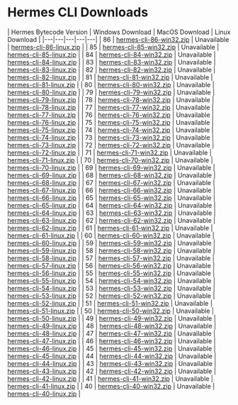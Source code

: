 # Hermes CLI Downloads

| Hermes Bytecode Version | Windows Download | MacOS Download | Linux Download |
|---|---|---|---|---|
| 86 | [hermes-cli-86-win32.zip](https://hasmer.s3.us-west-2.amazonaws.com/hermes-cli/86/win32/hermes-cli-86-win32.zip) | Unavailable | [hermes-cli-86-linux.zip](https://hasmer.s3.us-west-2.amazonaws.com/hermes-cli/86/linux/hermes-cli-86-linux.zip) |
| 85 | [hermes-cli-85-win32.zip](https://hasmer.s3.us-west-2.amazonaws.com/hermes-cli/85/win32/hermes-cli-85-win32.zip) | Unavailable | [hermes-cli-85-linux.zip](https://hasmer.s3.us-west-2.amazonaws.com/hermes-cli/85/linux/hermes-cli-85-linux.zip) |
| 84 | [hermes-cli-84-win32.zip](https://hasmer.s3.us-west-2.amazonaws.com/hermes-cli/84/win32/hermes-cli-84-win32.zip) | Unavailable | [hermes-cli-84-linux.zip](https://hasmer.s3.us-west-2.amazonaws.com/hermes-cli/84/linux/hermes-cli-84-linux.zip) |
| 83 | [hermes-cli-83-win32.zip](https://hasmer.s3.us-west-2.amazonaws.com/hermes-cli/83/win32/hermes-cli-83-win32.zip) | Unavailable | [hermes-cli-83-linux.zip](https://hasmer.s3.us-west-2.amazonaws.com/hermes-cli/83/linux/hermes-cli-83-linux.zip) |
| 82 | [hermes-cli-82-win32.zip](https://hasmer.s3.us-west-2.amazonaws.com/hermes-cli/82/win32/hermes-cli-82-win32.zip) | Unavailable | [hermes-cli-82-linux.zip](https://hasmer.s3.us-west-2.amazonaws.com/hermes-cli/82/linux/hermes-cli-82-linux.zip) |
| 81 | [hermes-cli-81-win32.zip](https://hasmer.s3.us-west-2.amazonaws.com/hermes-cli/81/win32/hermes-cli-81-win32.zip) | Unavailable | [hermes-cli-81-linux.zip](https://hasmer.s3.us-west-2.amazonaws.com/hermes-cli/81/linux/hermes-cli-81-linux.zip) |
| 80 | [hermes-cli-80-win32.zip](https://hasmer.s3.us-west-2.amazonaws.com/hermes-cli/80/win32/hermes-cli-80-win32.zip) | Unavailable | [hermes-cli-80-linux.zip](https://hasmer.s3.us-west-2.amazonaws.com/hermes-cli/80/linux/hermes-cli-80-linux.zip) |
| 79 | [hermes-cli-79-win32.zip](https://hasmer.s3.us-west-2.amazonaws.com/hermes-cli/79/win32/hermes-cli-79-win32.zip) | Unavailable | [hermes-cli-79-linux.zip](https://hasmer.s3.us-west-2.amazonaws.com/hermes-cli/79/linux/hermes-cli-79-linux.zip) |
| 78 | [hermes-cli-78-win32.zip](https://hasmer.s3.us-west-2.amazonaws.com/hermes-cli/78/win32/hermes-cli-78-win32.zip) | Unavailable | [hermes-cli-78-linux.zip](https://hasmer.s3.us-west-2.amazonaws.com/hermes-cli/78/linux/hermes-cli-78-linux.zip) |
| 77 | [hermes-cli-77-win32.zip](https://hasmer.s3.us-west-2.amazonaws.com/hermes-cli/77/win32/hermes-cli-77-win32.zip) | Unavailable | [hermes-cli-77-linux.zip](https://hasmer.s3.us-west-2.amazonaws.com/hermes-cli/77/linux/hermes-cli-77-linux.zip) |
| 76 | [hermes-cli-76-win32.zip](https://hasmer.s3.us-west-2.amazonaws.com/hermes-cli/76/win32/hermes-cli-76-win32.zip) | Unavailable | [hermes-cli-76-linux.zip](https://hasmer.s3.us-west-2.amazonaws.com/hermes-cli/76/linux/hermes-cli-76-linux.zip) |
| 75 | [hermes-cli-75-win32.zip](https://hasmer.s3.us-west-2.amazonaws.com/hermes-cli/75/win32/hermes-cli-75-win32.zip) | Unavailable | [hermes-cli-75-linux.zip](https://hasmer.s3.us-west-2.amazonaws.com/hermes-cli/75/linux/hermes-cli-75-linux.zip) |
| 74 | [hermes-cli-74-win32.zip](https://hasmer.s3.us-west-2.amazonaws.com/hermes-cli/74/win32/hermes-cli-74-win32.zip) | Unavailable | [hermes-cli-74-linux.zip](https://hasmer.s3.us-west-2.amazonaws.com/hermes-cli/74/linux/hermes-cli-74-linux.zip) |
| 73 | [hermes-cli-73-win32.zip](https://hasmer.s3.us-west-2.amazonaws.com/hermes-cli/73/win32/hermes-cli-73-win32.zip) | Unavailable | [hermes-cli-73-linux.zip](https://hasmer.s3.us-west-2.amazonaws.com/hermes-cli/73/linux/hermes-cli-73-linux.zip) |
| 72 | [hermes-cli-72-win32.zip](https://hasmer.s3.us-west-2.amazonaws.com/hermes-cli/72/win32/hermes-cli-72-win32.zip) | Unavailable | [hermes-cli-72-linux.zip](https://hasmer.s3.us-west-2.amazonaws.com/hermes-cli/72/linux/hermes-cli-72-linux.zip) |
| 71 | [hermes-cli-71-win32.zip](https://hasmer.s3.us-west-2.amazonaws.com/hermes-cli/71/win32/hermes-cli-71-win32.zip) | Unavailable | [hermes-cli-71-linux.zip](https://hasmer.s3.us-west-2.amazonaws.com/hermes-cli/71/linux/hermes-cli-71-linux.zip) |
| 70 | [hermes-cli-70-win32.zip](https://hasmer.s3.us-west-2.amazonaws.com/hermes-cli/70/win32/hermes-cli-70-win32.zip) | Unavailable | [hermes-cli-70-linux.zip](https://hasmer.s3.us-west-2.amazonaws.com/hermes-cli/70/linux/hermes-cli-70-linux.zip) |
| 69 | [hermes-cli-69-win32.zip](https://hasmer.s3.us-west-2.amazonaws.com/hermes-cli/69/win32/hermes-cli-69-win32.zip) | Unavailable | [hermes-cli-69-linux.zip](https://hasmer.s3.us-west-2.amazonaws.com/hermes-cli/69/linux/hermes-cli-69-linux.zip) |
| 68 | [hermes-cli-68-win32.zip](https://hasmer.s3.us-west-2.amazonaws.com/hermes-cli/68/win32/hermes-cli-68-win32.zip) | Unavailable | [hermes-cli-68-linux.zip](https://hasmer.s3.us-west-2.amazonaws.com/hermes-cli/68/linux/hermes-cli-68-linux.zip) |
| 67 | [hermes-cli-67-win32.zip](https://hasmer.s3.us-west-2.amazonaws.com/hermes-cli/67/win32/hermes-cli-67-win32.zip) | Unavailable | [hermes-cli-67-linux.zip](https://hasmer.s3.us-west-2.amazonaws.com/hermes-cli/67/linux/hermes-cli-67-linux.zip) |
| 66 | [hermes-cli-66-win32.zip](https://hasmer.s3.us-west-2.amazonaws.com/hermes-cli/66/win32/hermes-cli-66-win32.zip) | Unavailable | [hermes-cli-66-linux.zip](https://hasmer.s3.us-west-2.amazonaws.com/hermes-cli/66/linux/hermes-cli-66-linux.zip) |
| 65 | [hermes-cli-65-win32.zip](https://hasmer.s3.us-west-2.amazonaws.com/hermes-cli/65/win32/hermes-cli-65-win32.zip) | Unavailable | [hermes-cli-65-linux.zip](https://hasmer.s3.us-west-2.amazonaws.com/hermes-cli/65/linux/hermes-cli-65-linux.zip) |
| 64 | [hermes-cli-64-win32.zip](https://hasmer.s3.us-west-2.amazonaws.com/hermes-cli/64/win32/hermes-cli-64-win32.zip) | Unavailable | [hermes-cli-64-linux.zip](https://hasmer.s3.us-west-2.amazonaws.com/hermes-cli/64/linux/hermes-cli-64-linux.zip) |
| 63 | [hermes-cli-63-win32.zip](https://hasmer.s3.us-west-2.amazonaws.com/hermes-cli/63/win32/hermes-cli-63-win32.zip) | Unavailable | [hermes-cli-63-linux.zip](https://hasmer.s3.us-west-2.amazonaws.com/hermes-cli/63/linux/hermes-cli-63-linux.zip) |
| 62 | [hermes-cli-62-win32.zip](https://hasmer.s3.us-west-2.amazonaws.com/hermes-cli/62/win32/hermes-cli-62-win32.zip) | Unavailable | [hermes-cli-62-linux.zip](https://hasmer.s3.us-west-2.amazonaws.com/hermes-cli/62/linux/hermes-cli-62-linux.zip) |
| 61 | [hermes-cli-61-win32.zip](https://hasmer.s3.us-west-2.amazonaws.com/hermes-cli/61/win32/hermes-cli-61-win32.zip) | Unavailable | [hermes-cli-61-linux.zip](https://hasmer.s3.us-west-2.amazonaws.com/hermes-cli/61/linux/hermes-cli-61-linux.zip) |
| 60 | [hermes-cli-60-win32.zip](https://hasmer.s3.us-west-2.amazonaws.com/hermes-cli/60/win32/hermes-cli-60-win32.zip) | Unavailable | [hermes-cli-60-linux.zip](https://hasmer.s3.us-west-2.amazonaws.com/hermes-cli/60/linux/hermes-cli-60-linux.zip) |
| 59 | [hermes-cli-59-win32.zip](https://hasmer.s3.us-west-2.amazonaws.com/hermes-cli/59/win32/hermes-cli-59-win32.zip) | Unavailable | [hermes-cli-59-linux.zip](https://hasmer.s3.us-west-2.amazonaws.com/hermes-cli/59/linux/hermes-cli-59-linux.zip) |
| 58 | [hermes-cli-58-win32.zip](https://hasmer.s3.us-west-2.amazonaws.com/hermes-cli/58/win32/hermes-cli-58-win32.zip) | Unavailable | [hermes-cli-58-linux.zip](https://hasmer.s3.us-west-2.amazonaws.com/hermes-cli/58/linux/hermes-cli-58-linux.zip) |
| 57 | [hermes-cli-57-win32.zip](https://hasmer.s3.us-west-2.amazonaws.com/hermes-cli/57/win32/hermes-cli-57-win32.zip) | Unavailable | [hermes-cli-57-linux.zip](https://hasmer.s3.us-west-2.amazonaws.com/hermes-cli/57/linux/hermes-cli-57-linux.zip) |
| 56 | [hermes-cli-56-win32.zip](https://hasmer.s3.us-west-2.amazonaws.com/hermes-cli/56/win32/hermes-cli-56-win32.zip) | Unavailable | [hermes-cli-56-linux.zip](https://hasmer.s3.us-west-2.amazonaws.com/hermes-cli/56/linux/hermes-cli-56-linux.zip) |
| 55 | [hermes-cli-55-win32.zip](https://hasmer.s3.us-west-2.amazonaws.com/hermes-cli/55/win32/hermes-cli-55-win32.zip) | Unavailable | [hermes-cli-55-linux.zip](https://hasmer.s3.us-west-2.amazonaws.com/hermes-cli/55/linux/hermes-cli-55-linux.zip) |
| 54 | [hermes-cli-54-win32.zip](https://hasmer.s3.us-west-2.amazonaws.com/hermes-cli/54/win32/hermes-cli-54-win32.zip) | Unavailable | [hermes-cli-54-linux.zip](https://hasmer.s3.us-west-2.amazonaws.com/hermes-cli/54/linux/hermes-cli-54-linux.zip) |
| 53 | [hermes-cli-53-win32.zip](https://hasmer.s3.us-west-2.amazonaws.com/hermes-cli/53/win32/hermes-cli-53-win32.zip) | Unavailable | [hermes-cli-53-linux.zip](https://hasmer.s3.us-west-2.amazonaws.com/hermes-cli/53/linux/hermes-cli-53-linux.zip) |
| 52 | [hermes-cli-52-win32.zip](https://hasmer.s3.us-west-2.amazonaws.com/hermes-cli/52/win32/hermes-cli-52-win32.zip) | Unavailable | [hermes-cli-52-linux.zip](https://hasmer.s3.us-west-2.amazonaws.com/hermes-cli/52/linux/hermes-cli-52-linux.zip) |
| 51 | [hermes-cli-51-win32.zip](https://hasmer.s3.us-west-2.amazonaws.com/hermes-cli/51/win32/hermes-cli-51-win32.zip) | Unavailable | [hermes-cli-51-linux.zip](https://hasmer.s3.us-west-2.amazonaws.com/hermes-cli/51/linux/hermes-cli-51-linux.zip) |
| 50 | [hermes-cli-50-win32.zip](https://hasmer.s3.us-west-2.amazonaws.com/hermes-cli/50/win32/hermes-cli-50-win32.zip) | Unavailable | [hermes-cli-50-linux.zip](https://hasmer.s3.us-west-2.amazonaws.com/hermes-cli/50/linux/hermes-cli-50-linux.zip) |
| 49 | [hermes-cli-49-win32.zip](https://hasmer.s3.us-west-2.amazonaws.com/hermes-cli/49/win32/hermes-cli-49-win32.zip) | Unavailable | [hermes-cli-49-linux.zip](https://hasmer.s3.us-west-2.amazonaws.com/hermes-cli/49/linux/hermes-cli-49-linux.zip) |
| 48 | [hermes-cli-48-win32.zip](https://hasmer.s3.us-west-2.amazonaws.com/hermes-cli/48/win32/hermes-cli-48-win32.zip) | Unavailable | [hermes-cli-48-linux.zip](https://hasmer.s3.us-west-2.amazonaws.com/hermes-cli/48/linux/hermes-cli-48-linux.zip) |
| 47 | [hermes-cli-47-win32.zip](https://hasmer.s3.us-west-2.amazonaws.com/hermes-cli/47/win32/hermes-cli-47-win32.zip) | Unavailable | [hermes-cli-47-linux.zip](https://hasmer.s3.us-west-2.amazonaws.com/hermes-cli/47/linux/hermes-cli-47-linux.zip) |
| 46 | [hermes-cli-46-win32.zip](https://hasmer.s3.us-west-2.amazonaws.com/hermes-cli/46/win32/hermes-cli-46-win32.zip) | Unavailable | [hermes-cli-46-linux.zip](https://hasmer.s3.us-west-2.amazonaws.com/hermes-cli/46/linux/hermes-cli-46-linux.zip) |
| 45 | [hermes-cli-45-win32.zip](https://hasmer.s3.us-west-2.amazonaws.com/hermes-cli/45/win32/hermes-cli-45-win32.zip) | Unavailable | [hermes-cli-45-linux.zip](https://hasmer.s3.us-west-2.amazonaws.com/hermes-cli/45/linux/hermes-cli-45-linux.zip) |
| 44 | [hermes-cli-44-win32.zip](https://hasmer.s3.us-west-2.amazonaws.com/hermes-cli/44/win32/hermes-cli-44-win32.zip) | Unavailable | [hermes-cli-44-linux.zip](https://hasmer.s3.us-west-2.amazonaws.com/hermes-cli/44/linux/hermes-cli-44-linux.zip) |
| 43 | [hermes-cli-43-win32.zip](https://hasmer.s3.us-west-2.amazonaws.com/hermes-cli/43/win32/hermes-cli-43-win32.zip) | Unavailable | [hermes-cli-43-linux.zip](https://hasmer.s3.us-west-2.amazonaws.com/hermes-cli/43/linux/hermes-cli-43-linux.zip) |
| 42 | [hermes-cli-42-win32.zip](https://hasmer.s3.us-west-2.amazonaws.com/hermes-cli/42/win32/hermes-cli-42-win32.zip) | Unavailable | [hermes-cli-42-linux.zip](https://hasmer.s3.us-west-2.amazonaws.com/hermes-cli/42/linux/hermes-cli-42-linux.zip) |
| 41 | [hermes-cli-41-win32.zip](https://hasmer.s3.us-west-2.amazonaws.com/hermes-cli/41/win32/hermes-cli-41-win32.zip) | Unavailable | [hermes-cli-41-linux.zip](https://hasmer.s3.us-west-2.amazonaws.com/hermes-cli/41/linux/hermes-cli-41-linux.zip) |
| 40 | [hermes-cli-40-win32.zip](https://hasmer.s3.us-west-2.amazonaws.com/hermes-cli/40/win32/hermes-cli-40-win32.zip) | Unavailable | [hermes-cli-40-linux.zip](https://hasmer.s3.us-west-2.amazonaws.com/hermes-cli/40/linux/hermes-cli-40-linux.zip) |
